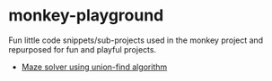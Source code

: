# monkey-playground
Fun little code snippets/sub-projects used in the monkey project and repurposed for fun and playful projects. 


- [Maze solver using union-find algorithm](https://github.com/monkey-cli/monkey-playground/tree/master/union-find-maze)
